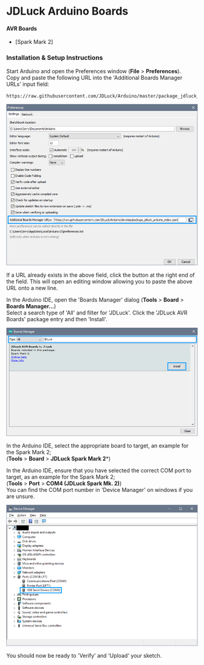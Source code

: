 # JDLuck Arduino Boards

#### AVR Boards
* [Spark Mark 2]

### Installation & Setup Instructions 

Start Arduino and open the Preferences window (**File** > **Preferences**). <br>
Copy and paste the following URL into the 'Additional Boards Manager URLs' input field:

	https://raw.githubusercontent.com/JDLuck/Arduino/master/package_jdluck_arduino_index.json

![Boards Manager URL](images/install-url.png)

If a URL already exists in the above field, click the button at the right end of the field. This will open an editing window allowing you to paste the above URL onto a new line.

In the Arduino IDE, open the 'Boards Manager' dialog (**Tools** > **Board** > **Boards Manager...**)<br> 
Select a search type of 'All' and filter for 'JDLuck'. Click the 'JDLuck AVR Boards' package entry and then 'Install'.

![Boards Manager Package](images/install-manager.png)

In the Arduino IDE, select the appropriate board to target, an example for the Spark Mark 2; <br>
(**Tools** > **Board** > **JDLuck Spark Mark 2***)

In the Arduino IDE, ensure that you have selected the correct COM port to target, as an example for the Spark Mark 2; <br>
(**Tools** > **Port** > **COM4 (JDLuck Spark Mk. 2)**)<br>
You can find the COM port number in 'Device Manager' on windows if you are unsure.

![Device Manager COM Port](images/install-com.png)

You should now be ready to 'Verify' and 'Upload' your sketch.